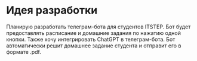 # Идея разработки
Планирую разработать телеграм-бота для студентов ITSTEP.
Бот будет предоставлять расписание и домашние задания по нажатию одной кнопки.
Также хочу интегрировать ChatGPT в телеграм-бота. Бот автоматически решит домашнее задание студента и отправит его в формате .pdf.
